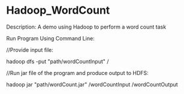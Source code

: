 # Hadoop_WordCount
Description: A demo using Hadoop to perform a word count task


Run Program Using Command Line:

//Provide input file:

hadoop dfs -put "path/wordCountInput" /


//Run jar file of the program and produce output to HDFS:

hadoop jar "path/wordCount.jar" /wordCountInput /wordCountOutput
